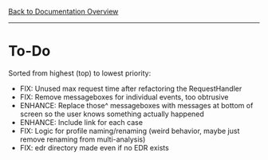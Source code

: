 [Back to Documentation Overview](README.md)

---

# To-Do

Sorted from highest (top) to lowest priority:

- FIX: Unused max request time after refactoring the RequestHandler
- FIX: Remove messageboxes for individual events, too obtrusive
- ENHANCE: Replace those^ messageboxes with messages at bottom of screen so the user knows something actually happened
- ENHANCE: Include link for each case
- FIX: Logic for profile naming/renaming (weird behavior, maybe just remove renaming from multi-analysis)
- FIX: edr directory made even if no EDR exists
